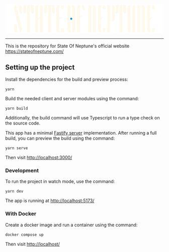 <div align="center">
  <img width=500 src="public/images/logo/state-of-neptune-wht-inline.png" />
</div>

---

This is the repository for State Of Neptune's official website https://stateofneptune.com/

## Setting up the project

Install the dependencies for the build and preview process:

```shell
yarn
```

Build the needed client and server modules using the command:

```shell
yarn build
```

Additionally, the build command will use Typescript to run a type check on the source code.

This app has a minimal [Fastify server](https://fastify.io/) implementation. After running a full build, you can preview the build using the command:

```
yarn serve
```

Then visit [http://localhost:3000/](http://localhost:3000/)

### Development

To run the project in watch mode, use the command:

```shell
yarn dev
```

The app is running at [http://localhost:5173/](http://localhost:5173/)

### With Docker

Create a docker image and run a container using the command:

```shell
docker compose up
```

Then visit [http://localhost/](http://localhost/)
